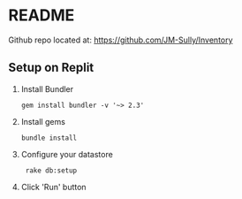 # README

Github repo located at: https://github.com/JM-Sully/Inventory

## Setup on Replit

1.  Install Bundler

        gem install bundler -v '~> 2.3'

2.  Install gems

        bundle install

3. Configure your datastore

        rake db:setup

4. Click 'Run' button 
